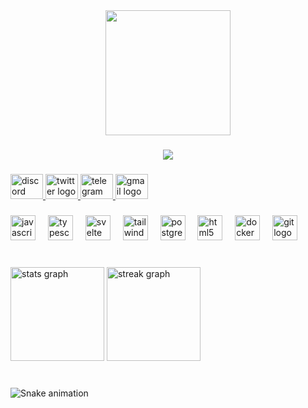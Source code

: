 <div align="center">
  <img height="200" src="https://camo.githubusercontent.com/424f58cb84f0a0c48cff1c59949f502584d1c3f27c834bba2f2acb55b29ed747/68747470733a2f2f706670732e67672f6173736574732f706670732f383939332d616b692d636861696e7361772d6d616e2e676966"  />
</div>

###

<div align="center">
  <img src="https://profile-counter.glitch.me/YadaCoder/count.svg?"  />
</div>

###

<div align="left">
  <a href="https://discord.com/users/463113132869550091" target="_blank">
    <img src="https://raw.githubusercontent.com/maurodesouza/profile-readme-generator/master/src/assets/icons/social/discord/default.svg" width="52" height="40" alt="discord logo"  />
  </a>
  <a href="https://twitter.com/YadaCoder" target="_blank">
    <img src="https://raw.githubusercontent.com/maurodesouza/profile-readme-generator/master/src/assets/icons/social/twitter/default.svg" width="52" height="40" alt="twitter logo"  />
  </a>
  <a href="https://t.me/YadaDevv" target="_blank">
    <img src="https://raw.githubusercontent.com/maurodesouza/profile-readme-generator/master/src/assets/icons/social/telegram/default.svg" width="52" height="40" alt="telegram logo"  />
  </a>
  <a href="yadacoderr@gmail.com" target="_blank">
    <img src="https://raw.githubusercontent.com/maurodesouza/profile-readme-generator/master/src/assets/icons/social/gmail/default.svg" width="52" height="40" alt="gmail logo"  />
  </a>
</div>

###

<div align="left">
  <img src="https://skillicons.dev/icons?i=js" height="40" alt="javascript logo"  />
  <img width="12" />
  <img src="https://skillicons.dev/icons?i=ts" height="40" alt="typescript logo"  />
  <img width="12" />
  <img src="https://skillicons.dev/icons?i=svelte" height="40" alt="svelte logo"  />
  <img width="12" />
  <img src="https://skillicons.dev/icons?i=tailwind" height="40" alt="tailwindcss logo"  />
  <img width="12" />
  <img src="https://skillicons.dev/icons?i=postgres" height="40" alt="postgresql logo"  />
  <img width="12" />
  <img src="https://skillicons.dev/icons?i=html" height="40" alt="html5 logo"  />
  <img width="12" />
  <img src="https://skillicons.dev/icons?i=docker" height="40" alt="docker logo"  />
  <img width="12" />
  <img src="https://skillicons.dev/icons?i=git" height="40" alt="git logo"  />
</div>

###

<br clear="both">

<div align="left">
  <img src="https://github-readme-stats.vercel.app/api?username=YadaCoder&hide_title=false&hide_rank=true&show_icons=true&include_all_commits=false&count_private=true&disable_animations=false&theme=aura&locale=en&hide_border=true&order=1" height="150" alt="stats graph"  />
  <img src="https://streak-stats.demolab.com?user=YadaCoder&locale=en&mode=daily&theme=dracula&hide_border=false&border_radius=5&order=3" height="150" alt="streak graph"  />
</div>

###

<br clear="both">

<img src="https://raw.githubusercontent.com/YadaCoder/YadaCoder/output/snake.svg" alt="Snake animation" />

###
